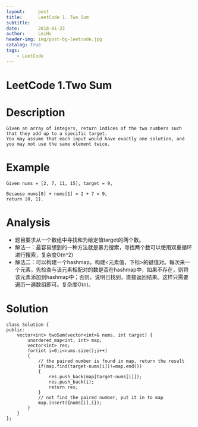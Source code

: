 ```yaml
---
layout:     post
title:      LeetCode 1. Two Sum
subtitle:   
date:       2018-01-23
author:     LeiHu
header-img: img/post-bg-leetcode.jpg
catalog: true
tags:
    - LeetCode
---
```

# LeetCode 1.Two Sum #

# Description #
```
Given an array of integers, return indices of the two numbers such that they add up to a specific target.
You may assume that each input would have exactly one solution, and you may not use the same element twice.
```

# Example
```
Given nums = [2, 7, 11, 15], target = 9,

Because nums[0] + nums[1] = 2 + 7 = 9,
return [0, 1].
```

# Analysis
- 题目要求从一个数组中寻找和为给定值target的两个数。
- 解法一：最容易想到的一种方法就是暴力搜索，寻找两个数可以使用双重循环进行搜索，复杂度O(n^2)
- 解法二：可以构建一个hashmap，构建<元素值，下标>的键值对。每次来一个元素，先检查与该元素相配对的数是否在hashmap中，如果不存在，则将该元素添加到hashmap中；否则，说明已找到，直接返回结果。这样只需要遍历一遍数组即可。复杂度O(n)。

# Solution
```
class Solution {
public:
    vector<int> twoSum(vector<int>& nums, int target) {
        unordered_map<int, int> map;
        vector<int> res;
        for(int i=0;i<nums.size();i++)
        {
            // the paired number is found in map, return the result
            if(map.find(target-nums[i])!=map.end())
            {
                res.push_back(map[target-nums[i]]);
                res.push_back(i);
                return res;
            }
            // not find the paired number, put it in to map
            map.insert({nums[i],i});
        }
    }
};
```
